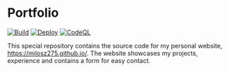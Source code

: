# Portfolio

[![Build](https://github.com/milosz275/milosz275.github.io/actions/workflows/node.js.yml/badge.svg)](https://github.com/milosz275/milosz275.github.io/actions/workflows/node.js.yml)
[![Deploy](https://github.com/milosz275/milosz275.github.io/actions/workflows/main.yml/badge.svg)](https://github.com/milosz275/milosz275.github.io/actions/workflows/main.yml)
[![CodeQL](https://github.com/milosz275/milosz275.github.io/actions/workflows/codeql.yml/badge.svg)](https://github.com/milosz275/milosz275.github.io/actions/workflows/codeql.yml)

This special repository contains the source code for my personal website, https://milosz275.github.io/. The website showcases my projects, experience and contains a form for easy contact.

